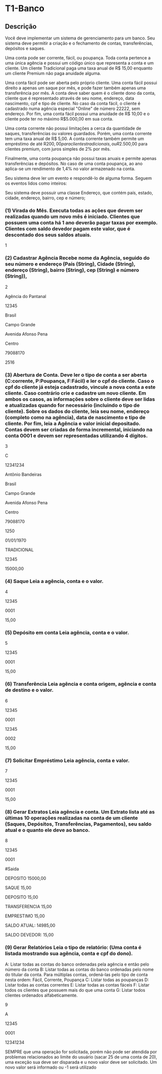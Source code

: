# T1-Banco

## Descrição
Você deve implementar um sistema de gerenciamento para um banco. Seu sistema deve permitir a criação e o fechamento de contas, transferências, depósitos e saques. 

Uma conta pode ser corrente, fácil, ou poupança. Toda conta pertence a uma única agência e possui um código único que representa a conta e um cliente.  Um cliente Tradicional paga uma taxa anual de R$ 15,00 enquanto um cliente Premium não paga anuidade alguma. 

Uma conta fácil pode ser aberta pelo próprio cliente. Uma conta fácil possui direito a apenas um saque por mês, e pode fazer também apenas uma transferência por mês. A conta deve saber quem é o cliente dono da conta, cliente que é representado através de seu nome, endereço, data nascimento, cpf e tipo de cliente. No caso da conta fácil, o cliente é cadastrado numa agência especial "Online" de número 22222, sem endereço.  Por fim, uma conta fácil possui uma anuidade de R$ 10,00 e o cliente pode ter no máximo R$5.000,00 em sua conta.

Uma conta corrente não possui limitações a cerca da quantidade de saques, transferências ou valores guardados. Porém, uma conta corrente tem uma taxa anual de R$ 5,00. A conta corrente também permite um empréstimo de até R$200,00 para clientes tradicionais, ou R$2.500,00 para clientes premium, com juros simples de 2% por mês. 

Finalmente, uma conta poupança não possui taxas anuais e permite apenas transferências e depósitos. No caso de uma conta poupança, ao ano aplica-se um rendimento de 1,4% no valor armazenado na conta. 

Seu sistema deve ler um evento e respondê-lo de alguma forma. Seguem os eventos lidos como inteiros:

Seu sistema deve possuir uma classe Endereço, que contém país, estado, cidade, endereço, bairro, cep e número; 

### (1) Virada do Mês. Executa todas as ações que devem ser realizadas quando um novo mês é iniciado. Clientes  que possuem uma conta há 1 ano deverão pagar taxas por exemplo. Clientes com saldo devedor pagam este valor, que é descontado dos seus saldos atuais. 

1

### (2) Cadastrar Agência Recebe nome da Agência, seguido do seu número e endereço (País (String), Cidade (String), endereço (String), bairro (String), cep (String) e número (String)),

2

Agência do Pantanal

12345

Brasil

Campo Grande

Avenida Afonso Pena

Centro

79088170

2516


### (3) Abertura de Conta. Deve ler o tipo de conta a ser aberta (C:corrente, P:Poupança, F:Fácil) e ler o cpf do cliente. Caso o cpf do cliente já esteja cadastrado, vincule a nova conta a este cliente. Caso contrário crie e cadastre um novo cliente. Em ambos os casos, as informações sobre o cliente deve ser lidas e atualizadas quando for necessário (incluindo o tipo de cliente). Sobre os dados do cliente, leia seu nome, endereço (completo como na agência), data de nascimento e tipo de cliente. Por fim, leia a Agência e valor inicial depositado. Contas devem ser criadas de forma incremental, iniciando na conta 0001 e devem ser representadas utilizando 4 dígitos. 


3

C

12341234

Antônio Bandeiras

Brasil

Campo Grande

Avenida Afonso Pena

Centro

79088170

1250

01/01/1970

TRADICIONAL

12345

15000,00


 ### (4) Saque Leia a agência, conta e o valor.

4

12345

0001

15,00

### (5) Depósito em conta Leia agência, conta e o valor.

5

12345

0001

15,00

### (6) Transferência Leia agência e conta origem, agência e conta de destino e o valor.

6

12345

0001

12345

0002

15,00

### (7) Solicitar Empréstimo Leia agência, conta e valor.

7

12345

0001

15,00

### (8) Gerar Extratos Leia agência e conta. Um Extrato lista até as últimas 10 operações realizadas na conta de um cliente (Saques, Depósitos, Transferências, Pagamentos), seu saldo atual e o quanto ele deve ao banco.

8

12345

0001


#Saida

DEPOSITO 15000,00

SAQUE 15,00

DEPOSITO 15,00

TRANSFERENCIA 15,00

EMPRESTIMO 15,00


SALDO ATUAL: 14985,00

SALDO DEVEDOR: 15,00


### (9) Gerar Relatórios Leia o  tipo de relatório: (Uma conta é listada mostrando sua agência, conta e cpf do dono).

A: Listar todas as contas do banco ordenadas pela agência e então pelo número da conta
B: Listar todas as contas do banco ordenadas pelo nome do titular da conta. Para múltiplas contas, ordená-las pelo tipo de conta nesta ordem: Fácil, Corrente, Poupança
C: Listar todas as poupanças
D: Listar todas as contas correntes
E: Listar todas as contas fáceis
F: Listar todos os clientes que possuem mais do que uma conta
G: Listar todos clientes ordenados alfabeticamente.

9

A

12345

0001

12341234



SEMPRE que uma operação for solicitada, porém não pode ser atendida por problemas relacionados ao limite do usuário (sacar 25 de uma conta de 20), uma exceção sua deve ser disparada e u novo valor deve ser solicitado. Um novo valor será informado ou -1 será utilizado
